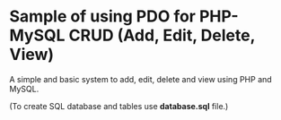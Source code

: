 Sample of using PDO for PHP-MySQL CRUD (Add, Edit, Delete, View)
========

A simple and basic system to add, edit, delete and view using PHP and MySQL. 

(To create SQL database and tables use **database.sql** file.)

